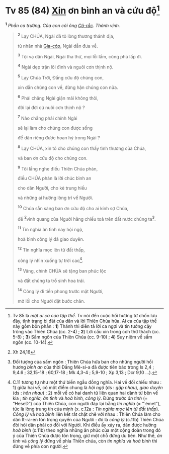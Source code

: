 # Tv 85 (84) [Xin]() ơn bình an và cứu độ[^1-59ae76d8-0415-410e-876d-53f8010e14ae]

<sup><b>1</b></sup> _Phần ca trưởng. Của con cái ông [Cô-rắc](). Thánh vịnh._

> <sup><b>2</b></sup> Lạy CHÚA, Ngài đã tỏ lòng thương thánh địa,
>
> tù nhân nhà [Gia-cóp](), Ngài dẫn đưa về.
>
> <sup><b>3</b></sup> Tội vạ dân Ngài, Ngài tha thứ, mọi lỗi lầm, cũng phủ lấp đi.
>
> <sup><b>4</b></sup> Ngài dẹp trận lôi đình và nguôi cơn thịnh nộ.
>
> <sup><b>5</b></sup> Lạy Chúa Trời, Đấng cứu độ chúng con,
>
> xin dẫn chúng con về, đừng hận chúng con nữa.
>
> <sup><b>6</b></sup> Phải chăng Ngài giận mãi không thôi,
>
> đời lại đời cứ nuôi cơn thịnh nộ ?
>
> <sup><b>7</b></sup> Nào chẳng phải chính Ngài
>
> sẽ lại làm cho chúng con được sống
>
> để dân riêng được hoan hỷ trong Ngài ?
>
> <sup><b>8</b></sup> Lạy CHÚA, xin tỏ cho chúng con thấy tình thương của Chúa,
>
> và ban ơn cứu độ cho chúng con.
>
> <sup><b>9</b></sup> Tôi lắng nghe điều Thiên Chúa phán,
>
> điều CHÚA phán là lời chúc bình an
>
> cho dân Người, cho kẻ trung hiếu
>
> và những ai hướng lòng trí về Người.
>
> <sup><b>10</b></sup> Chúa sẵn sàng ban ơn cứu độ cho ai kính sợ Chúa,
>
> để [^1@-59ae76d8-0415-410e-876d-53f8010e14ae]vinh quang của Người hằng chiếu toả trên đất nước chúng ta[^2-59ae76d8-0415-410e-876d-53f8010e14ae].
>
> <sup><b>11</b></sup> Tín nghĩa ân tình nay hội ngộ,
>
> hoà bình công lý đã giao duyên.
>
> <sup><b>12</b></sup> Tín nghĩa mọc lên từ đất thấp,
>
> công lý nhìn xuống tự trời cao[^3-59ae76d8-0415-410e-876d-53f8010e14ae].
>
> <sup><b>13</b></sup> Vâng, chính CHÚA sẽ tặng ban phúc lộc
>
> và đất chúng ta trổ sinh hoa trái.
>
> <sup><b>14</b></sup> Công lý đi tiền phong trước mặt Người,
>
> mở lối cho Người đặt bước chân.

[^1-59ae76d8-0415-410e-876d-53f8010e14ae]: Tv 85 là _một ai ca của tập thể_. Tv nói đến cuộc hồi hương từ chốn lưu đày, tình trạng bi đát của dân và lời Thiên Chúa hứa. Ai ca của tập thể này gồm bốn phần : **1**) Thánh thi diễn tả lời ca ngợi và tin tưởng cậy trông vào Thiên Chúa (cc. 2-4) ; **2**) Lời cầu xin trong cơn thử thách (cc. 5-8) ; **3**) Sấm ngôn của Thiên Chúa (cc. 9-10) ; **4**) Suy niệm về sấm ngôn (cc. 10-14).

[^2-59ae76d8-0415-410e-876d-53f8010e14ae]: Đối tượng của sấm ngôn : Thiên Chúa hứa ban cho những người hồi hương _bình an_ của thời Đấng Mê-si-a đã được tiên báo trong Is 2,4 ; 9,4.6 ; 32,15-18 ; 60,17-18 ; Mk 4,3-4 ; 5,9-10 ; Xp 3,13 ; Dcr 9,10 ...).

[^3-59ae76d8-0415-410e-876d-53f8010e14ae]: C.11 tương tự như một thứ biền ngẫu đồng nghĩa. Hai vế đối chiếu nhau : 1) giữa hai vế, có một điểm chung là _hội ngộ_ (ds : _gặp nhau_), _giao duyên_ (ds : _hôn nhau_) ; 2) mỗi vế có hai danh từ liên quan hai dành từ bên vế kia ; _tín nghĩa, ân tình_ và _hoà hình, công lý_. Đứng trước _ân tình_ (= “HeseD”) của Thiên Chúa, con người đáp lại bằng _tín nghĩa_ (= “´émet”), tức là lòng trung tín của mình (x. c.12a : _Tín nghĩa mọc lên từ đất thấp_). _Công lý_ và _hoà bình_ liên kết rất chặt chẽ với nhau : Thiên Chúa làm cho dân Ít-ra-en tôn trọng quyền của Người : đó là _công lý_ (c.11b) Thiên Chúa đòi hỏi dân phải có đối với Người. Khi điều ấy xảy ra, dân được hưởng _hoà bình_ (c.11b) theo nghĩa những ân phúc của một cộng đoàn trong đó ý của Thiên Chúa được tôn trọng, giữ một chỗ đứng ưu tiên. Như thế, _ân tình_ và _công lý_ đứng về phía Thiên chúa, còn _tín nghĩa_ và _hoà bình_ thì đứng về phía con người.

[^1@-59ae76d8-0415-410e-876d-53f8010e14ae]: Xh 24,16
